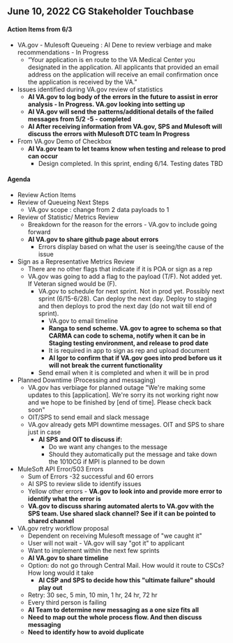 ## June 10, 2022 CG Stakeholder Touchbase

#### Action Items from 6/3
- VA.gov - Mulesoft Queueing : AI Dene to review verbiage and make recommendations - In Progress
     - “Your application is en route to the VA Medical Center you designated in the application. All applicants that provided an email address on the application will receive an email confirmation once the application is received by the VA.”
- Issues identified during VA.gov review of statistics
     - **AI VA.gov to log body of the errors in the future to assist in error analysis - In Progress. VA.gov looking into setting up**
     - **AI VA.gov will send the patterns/additional details of the failed messages from 5/2 -5 - completed**
     - **AI After receiving information from VA.gov, SPS and Mulesoft will discuss the errors with Mulesoft DTC team In Progress**
- From VA.gov Demo of Checkbox
     - **AI Va.gov team to let teams know when testing and release to prod can occur**
          - Design completed. In this sprint, ending 6/14. Testing dates TBD
 

#### Agenda
- Review Action Items
- Review of Queueing Next Steps
     - VA.gov scope : change from 2 data payloads to 1
- Review of Statistic/ Metrics Review
     - Breakdown for the reason for the errors - VA.gov to include going forward
     - **AI VA.gov to share github page about errors**
          - Errors display based on what the user is seeing/the cause of the issue
- Sign as a Representative Metrics Review
     - There are no other flags that indicate if it is POA or sign as a rep
     - VA.gov was going to add a flag to the payload (T/F). Not added yet. If Veteran signed would be (F).
          - VA.gov to schedule for next sprint. Not in prod yet. Possibly next sprint (6/15-6/28). Can deploy the next day. Deploy to staging and then deploys to prod the next day (do not wait till end of sprint).
               - VA.gov to email timeline
               - **Ranga to send scheme. VA.gov to agree to schema so that CARMA can code to schema, notify when it can be in Staging testing environment, and release to prod date**
               - It is required in app to sign as rep and upload document
               - **AI Igor to confirm that if VA.gov goes into prod before us it will not break the current functionality**
          - Send email when it is completed and when it will be in prod
- Planned Downtime (Processing and messaging)
     - VA.gov has verbiage for planned outage "We're making some updates to this [application]. We're sorry its not working right now and we hope to be finished by [end of time]. Please check back soon"
     - OIT/SPS to send email and slack message
     - VA.gov already gets MPI downtime messages. OIT and SPS to share just in case
          - **AI SPS and OIT to discuss if:**
               - Do we want any changes to the message
               - Should they automatically put the message and take down the 1010CG if MPI is planned to be down
- MuleSoft API Error/503 Errors
     - Sum of Errors -32 successful and 60 errors
     - AI SPS to review slide to identify issues
     - Yellow other errors - **VA.gov to look into and provide more error to identify what the error is**
     - **VA.gov to discuss sharing automated alerts to VA.gov with the SPS team. Use shared slack channel? See if it can be pointed to shared channel**
- VA.gov retry workflow proposal
     - Dependent on receiving Mulesoft message of "we caught it"
     - User will not wait - VA.gov will say "got it" to applicant
     - Want to implement within the next few sprints
     - **AI VA.gov to share timeline**
     - Option: do not go through Central Mail. How would it route to CSCs? How long would it take
          - **AI CSP and SPS to decide how this "ultimate failure" should play out**
     - Retry: 30 sec, 5 min, 10 min, 1 hr, 24 hr, 72 hr
     - Every third person is failing
     - **AI Team to determine new messaging as a one size fits all**
     - **Need to map out the whole process flow. And then discuss messaging**
     - **Need to identify how to avoid duplicate**

